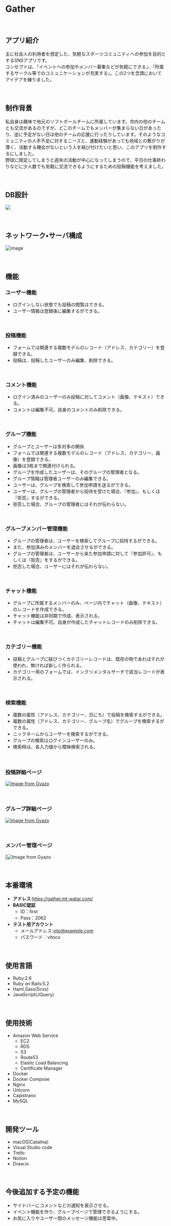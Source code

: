 # Gather
<br>

## アプリ紹介
主に社会人の利用者を想定した、気軽なスポーツコミュニティへの参加を目的とするSNSアプリです。<br>
コンセプトは、『イベントへの参加やメンバー募集などが気軽にできる』、『所属するサークル等でのコミュニケーションが充実する』。この2つを念頭においてアイデアを練りました。
<br><br><br>

## 制作背景
私自身は趣味で地元のソフトボールチームに所属しています。市内の他のチームとも交流があるのですが、どこのチームでもメンバーが集まらない日があったり、逆に予定がない日は他のチームの応援に行ったりしています。そのようなコミュニティの人手不足に対するニーズと、運動経験があっても地域との繋がりが薄く、活動する機会がないという人を結び付けたいと思い、このアプリを制作するにしました。<br>
野球に限定してしまうと週末の活動が中心になってしまうので、平日の仕事終わりなどに少人数でも気軽に交流できるようにするための投稿機能を考えました。
<br><br><br>
## DB設計
![](https://i.gyazo.com/c5c84245bae72b03b3f4974fd130fd65.png)
<br><br><br>
## ネットワーク•サーバ構成
![image](https://user-images.githubusercontent.com/61773347/97516256-13c05680-19d6-11eb-800b-ddb8beb6abe4.png)
<br><br><br>
## 機能
### ユーザー機能
- ログインしない状態でも投稿の閲覧はできる。
- ユーザー情報は登録後に編集するができる。
<br>

### 投稿機能
- フォームでは関連する複数モデルのレコード（アドレス、カテゴリー）を登録できる。
- 投稿は、投稿したユーザーのみ編集、削除できる。
<br>

### コメント機能
- ログイン済みのユーザーのみ投稿に対してコメント（画像、テキスト）できる。
- コメントは編集不可。自身のコメントのみ削除できる。
<br>

### グループ機能
- グループとユーザーは多対多の関係
- フォームでは関連する複数モデルのレコード（アドレス、カテゴリー、画像）を登録できる。
- 画像は3枚まで関連付けられる。
- グループを作成したユーザーは、そのグループの管理者となる。
- グループ情報は管理者ユーザーのみ編集できる。
- ユーザーは、グループを検索して参加申請を送るができる。
- ユーザーは、グループの管理者から招待を受けた場合、『参加』、もしくは『拒否』するができる。
- 拒否した場合、グループの管理者にはそれが伝わらない。
<br>

### グループメンバー管理機能
- グループの管理者は、ユーザーを検索してグループに招待するができる。
- また、参加済みのメンバーを退会させるができる。
- グループの管理者は、ユーザーから来た参加申請に対して『参加許可』、もしくは『拒否』をするができる。
- 拒否した場合、ユーザーにはそれが伝わらない。
<br>

### チャット機能
- グループに所属するメンバーのみ、ページ内でチャット（画像、テキスト）のレコードを作成できる。
- チャット機能は非同期で作成、表示される。
- チャットは編集不可。自身が作成したチャットレコードのみ削除できる。
<br>

### カテゴリー機能
- 投稿とグループに結びつくカテゴリーレコードは、既存の物であればそれが使われ、無ければ新しく作られる。
- カテゴリー用のフォームでは、インクリメンタルサーチで該当レコードが表示される。
<br>

### 検索機能
- 複数の属性（アドレス、カテゴリー、日にち）で投稿を検索するができる。
- 複数の属性（アドレス、カテゴリー、グループ名）でグループを検索するができる。
- ニックネームからユーザーを検索するができる。
- グループの検索はログインユーザーのみ。
- 検索時は、各入力値から曖昧検索される。
<br><br><br>
### 投稿詳細ページ
[![Image from Gyazo](https://i.gyazo.com/3c39fde85ce48b274191fc8e41c208ee.gif)](https://gyazo.com/3c39fde85ce48b274191fc8e41c208ee)
<br><br><br>
### グループ詳細ページ
[![Image from Gyazo](https://i.gyazo.com/34056f487180ea422386d302b13d85b2.gif)](https://gyazo.com/34056f487180ea422386d302b13d85b2)
<br><br><br>

### メンバー管理ページ
[![Image from Gyazo](https://i.gyazo.com/0010add3b162dbd4da556dc2919cf03d.gif)
<br><br><br>

## 本番環境
- **アドレス**:https://gather.mt-watar.com/
- **BASIC認証**
  - ID：first
  - Pass：2062
- **テスト用アカウント**
  - メールアドレス:vito@example.com
  - パスワード：vitoco
<br><br><br>
## 使用言語
- Ruby:2.6
- Ruby on Rails:5.2
- Haml,Sass(Scss)
- JavaScript(JQuery)
<br><br><br>
## 使用技術
- Amazon Web Service
  - EC2
  -  RDS
  - S3
  -  Route53
  - Elastic Load Balancing
  - Certificate Manager
- Docker
- Docker Compose
- Nginx
- Unicorn
- Capistrano
- MySQL
<br><br><br>
## 開発ツール
- macOS(Catalina)
- Visual Studio code
- Trello
- Notion
- Draw.io
<br><br><br>
## 今後追加する予定の機能
- サイドバーにコメントなどの通知を表示させる。
- イベント機能を作り、グループページで管理できるようにする。
- お気に入りやユーザー間のメッセージ機能は思案中。






